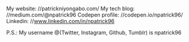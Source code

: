 My website: //patrickniyongabo.com/
My tech blog: //medium.com/@npatrick96
Codepen profile: //codepen.io/npatrick96/
Linkedin: //www.linkedin.com/in/npatrick96

P.S.: My username @(Twitter, Instagram, Github, Tumblr) is npatrick96
